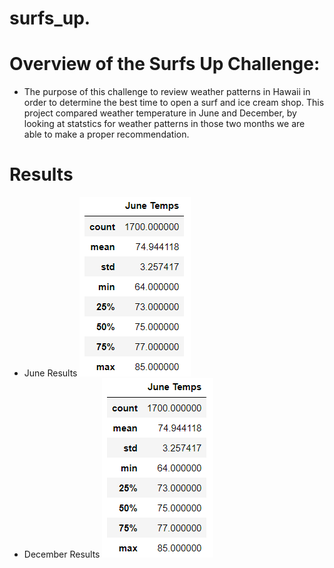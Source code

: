 # surfs_up.
# Overview of the Surfs Up Challenge:
* The purpose of this challenge to review weather patterns in Hawaii in order to determine the best time to open a surf and ice cream shop. This project compared weather temperature in June and December, by looking at statstics for weather patterns in those two months we are able to make a proper recommendation.
# Results
* June Results
![June Results](https://github.com/AMDavitt/surfs_up./blob/main/Screenshot%202022-05-29%20102509.png)
* December Results
![December Results](https://github.com/AMDavitt/surfs_up./blob/main/Screenshot%202022-05-29%20102509.png)

